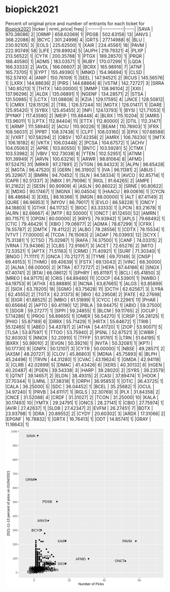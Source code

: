 # biopick2021
Percent of original price and number of entrants for each ticket for [Biopick2021](https://twitter.com/hashtag/Biopick2021)
|ticker | nrml_price| freq|
|:------|----------:|----:|
|SAVA   |  970.38086|    2|
|ORMP   |  658.62069|    1|
|PDSB   |  502.63158|   13|
|ANVS   |  368.22086|    8|
|BCYC   |  301.24998|    4|
|GRTS   |  277.14988|    6|
|BLU    |  230.92105|    3|
|EOLS   |  225.62500|    1|
|XAIR   |  224.45561|   18|
|PAVM   |  222.90749|   58|
|LIFE   |  219.89924|    5|
|AUPH   |  219.79321|    4|
|PLXP   |  213.56522|    1|
|CYTK   |  200.35788|    1|
|PTGX   |  189.28570|    1|
|PRQR   |  188.40580|    1|
|ADMS   |  183.03571|    1|
|RUBY   |  170.07299|    1|
|LQDA   |  166.33333|    2|
|AVDL   |  166.06607|    3|
|BCRX   |  165.98916|    7|
|ATNF   |  165.73705|    1|
|EYPT   |  155.49390|    1|
|MNKD   |  154.96894|    1|
|CLSD   |  152.57410|    4|
|ANIP   |  150.76109|    1|
|SEEL   |  147.94521|    2|
|RCUS   |  145.56576|    1|
|LXRX   |  144.88636|    2|
|PIRS   |  144.68864|    8|
|VSTM   |  142.72727|    3|
|SRRA   |  140.85213|    1|
|THTX   |  140.00000|    1|
|IMMP   |  138.96104|    2|
|XXII   |  137.96296|    2|
|ALDX   |  135.06891|    1|
|NGENF  |  134.28571|    2|
|STSA   |  131.50985|    1|
|LCTX   |  131.08808|    3|
|KZIA   |  129.17595|    4|
|JNCE   |  128.50812|    1|
|CMRX   |  128.15126|    2|
|TRIL   |  126.57244|   10|
|MGTX   |  126.01417|    1|
|DARE   |  125.95420|    1|
|SYBX   |  125.45455|    2|
|INFI   |  124.13793|    1|
|BYSI   |  121.71053|    1|
|PYNKF  |  117.43590|    2|
|MEIP   |  115.88448|    4|
|BLRX   |  115.10204|    3|
|AMRS   |  113.96011|    1|
|LPTX   |  112.84404|   11|
|ETTX   |  112.80000|    2|
|DTIL   |  112.31471|    1|
|ARMP   |  111.58940|    2|
|ACIU   |  110.90226|    1|
|BEAM   |  110.78903|    1|
|IFRX   |  108.56031|    2|
|PPBT   |  108.37438|    1|
|CLPT   |  108.03160|    3|
|EPIX   |  107.68588|    3|
|VXRT   |  107.58294|    2|
|OBSV   |  107.42358|    2|
|AMRX   |  106.76230|    1|
|IMTX   |  106.18182|    6|
|VKTX   |  106.03448|    2|
|PCSA   |  104.67572|    1|
|ACHV   |  104.05063|    2|
|APRE   |  103.80550|    1|
|BNTC   |  103.59281|    5|
|CTMX   |  103.53982|    3|
|VBIV   |  102.73038|    8|
|YTEN   |  102.52951|    1|
|ATNM   |  101.39949|    7|
|ARVN   |  100.63216|    1|
|ARWR   |   98.81064|    8|
|AFMD   |   97.52475|   31|
|MRKR   |   97.27891|    2|
|VTGN   |   96.94323|    3|
|ALPN   |   96.65428|    2|
|MGTA   |   96.47520|    3|
|GERN   |   96.31902|    1|
|IVA    |   96.11381|    2|
|ABUS   |   95.32967|    3|
|BMRN   |   94.70452|    1|
|SLN    |   94.58334|    1|
|AVCO   |   92.85714|    1|
|CAPR   |   92.51337|    3|
|NBIX   |   91.79096|    1|
|RIGL   |   91.64265|    2|
|AMPE   |   91.21622|    2|
|SESN   |   90.90909|    4|
|ASLN   |   90.86022|    3|
|SRNE   |   90.80622|    3|
|MDXG   |   90.17467|    1|
|MGNX   |   90.04504|    1|
|HAACU  |   89.00616|    1|
|CYCN   |   88.48684|    3|
|EXEL   |   88.16366|    1|
|IMGN   |   88.00000|    1|
|ALT    |   87.41149|    2|
|QURE   |   86.96953|    1|
|MYOV   |   86.79017|    1|
|EVLO   |   86.58228|    1|
|ONCY   |   84.18803|    1|
|GTHX   |   84.11732|    1|
|BIOC   |   83.33333|    1|
|LPCN   |   83.21678|    1|
|ALRN   |   82.66667|    4|
|MTP    |   82.50000|    1|
|ONCT   |   81.12450|   52|
|AMRN   |   80.71571|    1|
|OPGN   |   80.00000|    2|
|KRYS   |   79.93942|    1|
|APLS   |   79.68492|    1|
|CTIC   |   79.46429|    1|
|XBIO   |   79.06977|    2|
|ADMA   |   78.67299|    1|
|CFRX   |   78.55787|    2|
|DMTK   |   78.41122|    2|
|ALBO   |   78.28556|    1|
|CDTX   |   78.15534|    1|
|VTVT   |   77.00000|    4|
|TCDA   |   76.15063|    2|
|ADAP   |   76.03993|   12|
|SCYX   |   75.31381|    1|
|CTSO   |   75.02987|    1|
|RAFA   |   74.37500|    1|
|CANF   |   74.03315|    2|
|VRNA   |   73.94366|    2|
|CLBS   |   72.91667|    3|
|ACET   |   72.65276|    2|
|MITO   |   72.53521|    1|
|APTX   |   71.51163|    1|
|CRMD   |   71.40921|    1|
|SURF   |   71.30340|    1|
|BNGO   |   71.11111|    7|
|GNCA   |   70.21277|    3|
|TYME   |   69.70149|    3|
|CNSP   |   69.49153|    1|
|THMO   |   69.40639|    1|
|FSTX   |   69.13043|    2|
|VINC   |   68.30000|    2|
|ALNA   |   68.00000|    2|
|KTRA   |   67.72727|    2|
|HEPA   |   67.44186|    6|
|SNGX   |   67.40741|    2|
|BTAI   |   66.08612|    1|
|SPHRY  |   65.81197|    1|
|BCLI   |   65.41850|    3|
|MREO   |   64.97175|    8|
|CRIS   |   64.89480|   11|
|COCP   |   64.53901|    1|
|NWBO   |   64.19753|    9|
|ATHX   |   63.88889|    3|
|NCNA   |   63.87665|    1|
|ALGS   |   63.85899|    2|
|SIOX   |   63.78205|   18|
|SGMO   |   63.75628|   11|
|DCTH   |   62.62567|    3|
|LYRA   |   62.45552|    2|
|TGTX   |   62.31373|    8|
|IBIO   |   62.29508|    2|
|FATE   |   62.27698|    3|
|EIGR   |   61.88525|    2|
|MBIO   |   61.51899|    1|
|CYCC   |   61.22961|   11|
|PHAR   |   60.65684|    2|
|APTO   |   60.41190|   12|
|PBLA   |   59.94475|    1|
|ABIO   |   59.37500|    1|
|SDGR   |   59.27277|    1|
|SPPI   |   59.24855|    1|
|BLCM   |   59.11765|    2|
|OCUP   |   57.14286|    1|
|PROG   |   56.89655|    1|
|OMER   |   56.54270|    1|
|CRSP   |   56.28125|    1|
|PHIO   |   55.87189|    6|
|DRRX   |   55.71429|    1|
|HRTX   |   55.64672|    1|
|TRIB   |   55.12465|    1|
|ABEO   |   54.43787|    2|
|ATHA   |   54.41720|    1|
|ZIOP   |   53.90071|    5|
|TLSA   |   53.87597|    1|
|TTOO   |   53.75940|    2|
|PSNL   |   52.87521|    3|
|CWBR   |   52.80303|    1|
|NNOX   |   52.20910|    1|
|TFFP   |   51.91761|    1|
|LTRN   |   51.64195|    1|
|BXRX   |   50.99010|    2|
|EVGN   |   50.39216|    1|
|NVTA   |   50.32081|    1|
|KPTI   |   50.17730|    9|
|GNPX   |   50.12107|    3|
|CYTR   |   50.00000|    1|
|NBSE   |   49.28571|    2|
|AXSM   |   48.20727|    3|
|CLOV   |   45.86803|    1|
|MDNA   |   45.75893|    6|
|BLPH   |   45.24496|    1|
|TRVN   |   44.31280|    1|
|CVAC   |   43.19624|    1|
|GMDA   |   42.94118|    3|
|CLRB   |   42.02899|    5|
|DMAC   |   41.43426|    6|
|XERS   |   40.30132|    8|
|HGEN   |   40.20487|    4|
|PGEN   |   39.54338|    3|
|HARP   |   39.28020|    2|
|SYRS   |   39.23579|    1|
|QTNT   |   39.14657|    2|
|ELDN   |   38.49315|    2|
|CASI   |   37.89474|    1|
|HOOK   |   37.70344|    1|
|LMNL   |   37.38318|    1|
|ORPH   |   36.95853|    1|
|OTIC   |   36.43725|    1|
|CALA   |   36.25000|    5|
|SDC    |   36.04452|    1|
|BCEL   |   35.25682|    1|
|OCUL   |   34.97240|    1|
|PRVB   |   34.61117|    1|
|RGLS   |   32.30769|    3|
|PLX    |   31.84358|    2|
|CNCE   |   31.52088|    4|
|CRDF   |   31.31027|    2|
|TCON   |   31.25000|   10|
|KALA   |   30.17493|   10|
|YMTX   |   29.24791|    1|
|ONCS   |   28.27141|    1|
|CBIO   |   27.75974|    1|
|AVIR   |   27.42637|    1|
|SLDB   |   27.42347|    2|
|EVFM   |   26.27451|    7|
|BDTX   |   23.93798|    1|
|IDRA   |   20.89552|    2|
|CYDY   |   20.60302|    3|
|ARDX   |   17.31066|    2|
|EPGNF  |   16.78832|    1|
|GRTX   |   16.76413|    1|
|ODT    |   14.85741|    1|
|GRAY   |   11.16643|    1|
![retvspicks](biopicks.png?raw=true)
